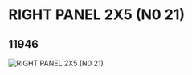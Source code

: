 # RIGHT PANEL 2X5 (N0 21)
## 11946
![RIGHT PANEL 2X5 (N0 21)](https://lc-www-live-s.legocdn.com/media/bricks/5/2/6022750.jpg)
